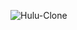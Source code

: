 ![Hulu-Clone](https://github.com/tdyleuth/hulu-clone/blob/master/src/images/hulu-clone_screenshot.png?raw=true)
